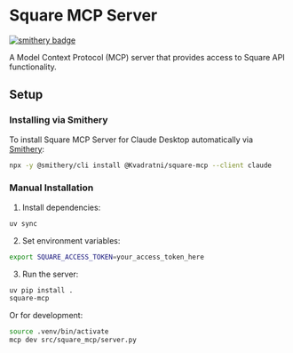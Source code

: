 # Square MCP Server

[![smithery badge](https://smithery.ai/badge/@Kvadratni/square-mcp)](https://smithery.ai/server/@Kvadratni/square-mcp)

A Model Context Protocol (MCP) server that provides access to Square API functionality.


## Setup

### Installing via Smithery

To install Square MCP Server for Claude Desktop automatically via [Smithery](https://smithery.ai/server/@Kvadratni/square-mcp):

```bash
npx -y @smithery/cli install @Kvadratni/square-mcp --client claude
```

### Manual Installation
1. Install dependencies:
```bash
uv sync
```

2. Set environment variables:
```bash
export SQUARE_ACCESS_TOKEN=your_access_token_here
```

3. Run the server:
```bash
uv pip install .
square-mcp
```

Or for development:
```bash
source .venv/bin/activate
mcp dev src/square_mcp/server.py
```
